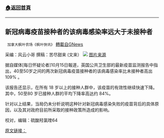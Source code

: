 ###  [:house:返回首頁](https://github.com/ourhimalayas/txt)
---


## 新冠病毒疫苗接种者的该病毒感染率远大于未接种者
` 加拿大枫叶农场《枫叶快讯》` [轉載自GNews](https://gnews.org/zh-hans/1600787/)

采编：风云小哥    撰稿：苦尽甜来 (文来）
![](https://assets.gnews.org/wp-content/uploads/2021/10/vaccination-image2.jpg)
[图片来源](https://www.aarp.org/health/conditions-treatments/info-2018/every-vaccine-needed-after-age-50.html)

据自媒体[每日怀疑论者]10月15日報道，英国公共卫生部的最新疫苗监测报告中指出，40至50岁之间的两次新冠病毒疫苗接种者的该病毒感染率比未接种者高出 109% 。

该报告还显示，在所有 18 岁以上的接种人群中，该疫苗的有效性继续快速下降。其中，50至80 岁已接种人群的平均下降率高达约 84%。

针对以上结果，当局仍未分析说明这种针对新冠病毒感染失败的疫苗背后的具体原因，以及其对政府目前所采取的接种政策所造成的影响。

校对，编辑：硫酸羟氯喹64

[原文链接：](https://dailysceptic.org/2021/10/15/infection-rate-in-vaccinated-people-in-their-40s-now-more-than-double-the-rate-in-unvaccinated-phe-data-shows-as-vaccine-effectiveness-hits-minus-109/)
